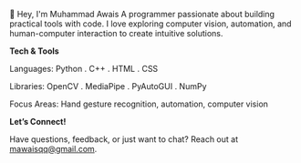 👋 Hey, I'm Muhammad Awais
A programmer passionate about building practical tools with code. I love exploring computer vision, automation, and human-computer interaction to create intuitive solutions.

**Tech & Tools**

Languages: Python . C++ . HTML . CSS

Libraries: OpenCV . MediaPipe . PyAutoGUI . NumPy

Focus Areas: Hand gesture recognition, automation, computer vision

**Let’s Connect!**

Have questions, feedback, or just want to chat? Reach out at mawaisqq@gmail.com.
